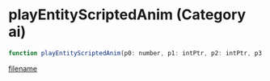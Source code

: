 # playEntityScriptedAnim (Category ai)

```js
function playEntityScriptedAnim(p0: number, p1: intPtr, p2: intPtr, p3: intPtr, p4: number, p5: number): Array
```

[filename](playEntityScriptedAnim_m.md ':include')